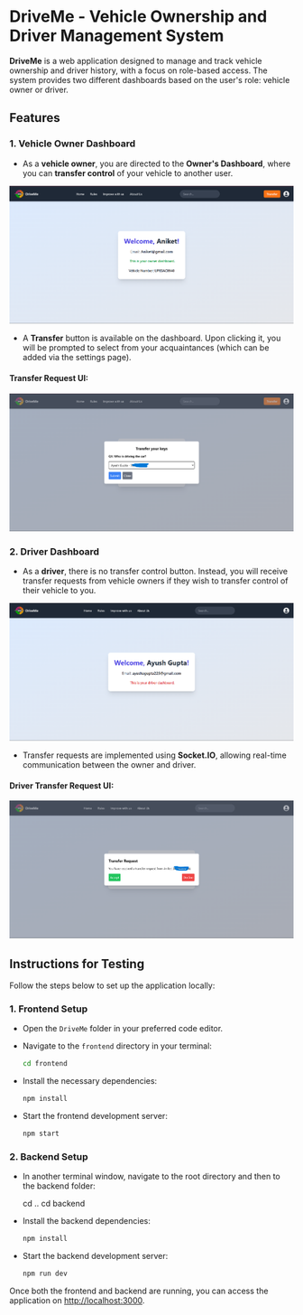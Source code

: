 # DriveMe - Vehicle Ownership and Driver Management System

**DriveMe** is a web application designed to manage and track vehicle ownership and driver history, with a focus on role-based access. The system provides two different dashboards based on the user's role: vehicle owner or driver.

## Features

### 1. **Vehicle Owner Dashboard**

- As a **vehicle owner**, you are directed to the **Owner's Dashboard**, where you can **transfer control** of your vehicle to another user.

![Owner Dashboard](https://raw.githubusercontent.com/ayu-g22/VRVAssignment/main/images/image-1.png)

- A **Transfer** button is available on the dashboard. Upon clicking it, you will be prompted to select from your acquaintances (which can be added via the settings page).

#### Transfer Request UI:
![Transfer Request UI](https://raw.githubusercontent.com/ayu-g22/VRVAssignment/main/images/transfer-request.png)

### 2. **Driver Dashboard**

- As a **driver**, there is no transfer control button. Instead, you will receive transfer requests from vehicle owners if they wish to transfer control of their vehicle to you.

![Driver Dashboard](https://raw.githubusercontent.com/ayu-g22/VRVAssignment/main/images/image.png)

- Transfer requests are implemented using **Socket.IO**, allowing real-time communication between the owner and driver.

#### Driver Transfer Request UI:
![Driver Transfer Request](https://raw.githubusercontent.com/ayu-g22/VRVAssignment/main/images/driver-transfer-request.png)

## Instructions for Testing

Follow the steps below to set up the application locally:

### 1. **Frontend Setup**

- Open the `DriveMe` folder in your preferred code editor.
- Navigate to the `frontend` directory in your terminal:

     ```bash
     cd frontend
     ```

- Install the necessary dependencies:

     ```bash
     npm install
     ```

- Start the frontend development server:

     ```bash
     npm start
     ```

### 2. **Backend Setup**

- In another terminal window, navigate to the root directory and then to the backend folder:

     cd ..
     cd backend
     

- Install the backend dependencies:

     ```bash
     npm install
     ```

- Start the backend development server:

     ```bash
     npm run dev
     ```

Once both the frontend and backend are running, you can access the application on [http://localhost:3000](http://localhost:3000).
